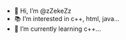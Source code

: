 - 👋 Hi, I’m @zZekeZz
- 📚 I’m interested in c++, html, java...
- 📱 I’m currently learning c++...



<!---



